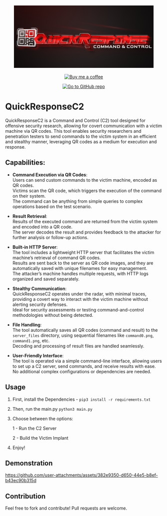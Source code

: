 
<p align="center">
  <img src="logo.png" alt="QuickResponseC2" width="auto" height="200"/><br><br>
<a href="https://www.buymeacoffee.com/kimd155">
  <img src="https://i.ibb.co/TbX6GmK/bmc-button.png" alt="Buy me a coffee" width="130" height="auto"/>
</a>
</p>
<div align="center">
  <a href="https://github.com/kimd155/QuickResponseC2" target="_blank">
    <img src="https://img.shields.io/static/v1?label=kimd155&message=QuickResponseC2&color=red&logo=github" alt="Go to GitHub repo" />
  </a>
</div>


# QuickResponseC2
QuickResponseC2 is a Command and Control (C2) tool designed for offensive security research, allowing for covert communication with a victim machine via QR codes. This tool enables security researchers and penetration testers to send commands to the victim system in an efficient and stealthy manner, leveraging QR codes as a medium for execution and response.

## Capabilities:

- **Command Execution via QR Codes**:  
  Users can send custom commands to the victim machine, encoded as QR codes.  
  Victims scan the QR code, which triggers the execution of the command on their system.  
  The command can be anything from simple queries to complex operations based on the test scenario.

- **Result Retrieval**:  
  Results of the executed command are returned from the victim system and encoded into a QR code.  
  The server decodes the result and provides feedback to the attacker for further analysis or follow-up actions.

- **Built-in HTTP Server**:  
  The tool includes a lightweight HTTP server that facilitates the victim machine’s retrieval of command QR codes.  
  Results are sent back to the server as QR code images, and they are automatically saved with unique filenames for easy management.  
  The attacker’s machine handles multiple requests, with HTTP logs organized and saved separately.

- **Stealthy Communication**:  
  QuickResponseC2 operates under the radar, with minimal traces, providing a covert way to interact with the victim machine without alerting security defenses.  
  Ideal for security assessments or testing command-and-control methodologies without being detected.

- **File Handling**:  
  The tool automatically saves all QR codes (command and result) to the `server_files` directory, using sequential filenames like `command0.png`, `command1.png`, etc.  
  Decoding and processing of result files are handled seamlessly.

- **User-Friendly Interface**:  
  The tool is operated via a simple command-line interface, allowing users to set up a C2 server, send commands, and receive results with ease.  
  No additional complex configurations or dependencies are needed.


## Usage

1. First, install the Dependencies -
   `pip3 install -r requirements.txt`
2. Then, run the main.py
   `python3 main.py`
3. Choose between the options:
   
   1 - Run the C2 Server
   
   2 - Build the Victim Implant
   
5. Enjoy! 

## Demonstration



https://github.com/user-attachments/assets/382e9350-d650-44e5-b8ef-b43ec90b315d



## Contribution

Feel free to fork and contribute! Pull requests are welcome.
